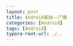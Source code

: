 ```yaml
---
layout: post
title: Android基础——广播
categories: [Android]
tags: [Android]
typora-root-url: ./..
---
```

